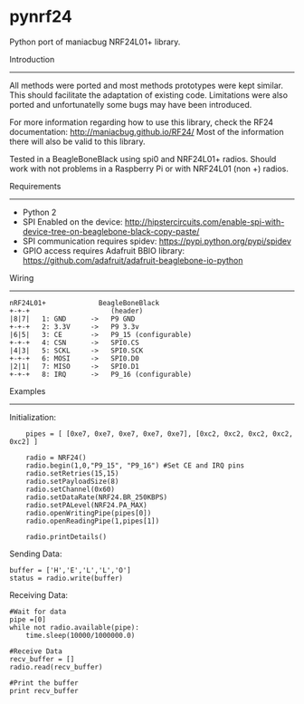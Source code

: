 pynrf24
=======

Python port of maniacbug NRF24L01+ library.

Introduction
____________

All methods were ported and most methods prototypes were kept similar. This should facilitate the adaptation of existing code.
Limitations were also ported and unfortunatelly some bugs may have been introduced.

For more information regarding how to use this library, check the RF24 documentation: http://maniacbug.github.io/RF24/
Most of the information there will also be valid to this library.

Tested in a BeagleBoneBlack using spi0 and NRF24L01+ radios.
Should work with not problems in a Raspberry Pi or with NRF24L01 (non +) radios.

Requirements
_____________

 * Python 2
 * SPI Enabled on the device: http://hipstercircuits.com/enable-spi-with-device-tree-on-beaglebone-black-copy-paste/
 * SPI communication requires spidev:  https://pypi.python.org/pypi/spidev
 * GPIO access requires Adafruit BBIO library: https://github.com/adafruit/adafruit-beaglebone-io-python

Wiring
______________

    nRF24L01+             BeagleBoneBlack
	+-+-+                    (header)      
	|8|7|	1: GND      ->   P9 GND      
	+-+-+	2: 3.3V     ->   P9 3.3v
	|6|5|	3: CE       ->   P9_15 (configurable)    
	+-+-+	4: CSN      ->   SPI0.CS  
	|4|3|	5: SCKL     ->   SPI0.SCK  
	+-+-+	6: MOSI     ->   SPI0.D0 
	|2|1|	7: MISO     ->   SPI0.D1
	+-+-+	8: IRQ      ->   P9_16 (configurable) 

Examples
________________

Initialization:

		pipes = [ [0xe7, 0xe7, 0xe7, 0xe7, 0xe7], [0xc2, 0xc2, 0xc2, 0xc2, 0xc2] ]

		radio = NRF24()
		radio.begin(1,0,"P9_15", "P9_16") #Set CE and IRQ pins
		radio.setRetries(15,15)
		radio.setPayloadSize(8)
		radio.setChannel(0x60)
		radio.setDataRate(NRF24.BR_250KBPS)
		radio.setPALevel(NRF24.PA_MAX)
		radio.openWritingPipe(pipes[0])
		radio.openReadingPipe(1,pipes[1])

		radio.printDetails()


Sending Data:

    buffer = ['H','E','L','L','O']
    status = radio.write(buffer)


Receiving Data:
	
	#Wait for data
	pipe =[0]
	while not radio.available(pipe):
		time.sleep(10000/1000000.0)
	
	#Receive Data
	recv_buffer = []
    radio.read(recv_buffer)
	
	#Print the buffer
	print recv_buffer

